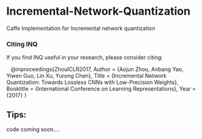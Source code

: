 # Incremental-Network-Quantization
Caffe Implementation for Incremental network quantization

### Citing INQ

If you find INQ useful in your research, please consider citing:

    @inproceedings{ZhouICLR2017,
        Author = {Aojun Zhou, Anbang Yao, Yiwen Guo, Lin Xu, Yurong Chen},
        Title = {Incremental Network Quantization: Towards Lossless CNNs with Low-Precision Weights},
        Booktitle = {International Conference on Learning Representations},
        Year = {2017}
    }



## Tips:


code coming soon....
